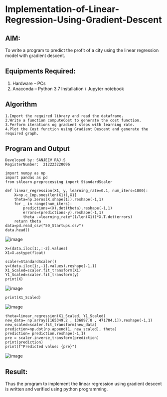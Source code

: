 # Implementation-of-Linear-Regression-Using-Gradient-Descent

## AIM:
To write a program to predict the profit of a city using the linear regression model with gradient descent.

## Equipments Required:
1. Hardware – PCs
2. Anaconda – Python 3.7 Installation / Jupyter notebook

## Algorithm
```
1.Import the required library and read the dataframe.
2.Write a function computeCost to generate the cost function.
3.Perform iterations og gradient steps with learning rate.
4.Plot the Cost function using Gradient Descent and generate the required graph.
```

## Program and Output
```
Developed by: SANJEEV RAJ.S
RegisterNumber:  212223220096
```
```
import numpy as np
import pandas as pd 
from sklearn.preprocessing import StandardScaler

def linear_regression(X1, y, learning_rate=0.1, num_iters=1000):
    X=np.c_[np.ones(len(X1)),X1]
    theta=np.zeros(X.shape[1]).reshape(-1,1)
    for _ in range(num_iters):
        predictions=(X).dot(theta).reshape(-1,1)
        errors=(predictions-y).reshape(-1,1)
        theta -=learning_rate*(1/len(X1))*X.T.dot(errors)
    return theta
data=pd.read_csv("50_Startups.csv")
data.head()
```

![image](https://github.com/user-attachments/assets/69ff38b8-a14b-4bda-8bcc-f0e4c2ae70a5)

```
X=(data.iloc[1:,:-2].values)
X1=X.astype(float)

scaler=StandardScaler()
y=(data.iloc[1:,-1].values).reshape(-1,1)
X1_Scaled=scaler.fit_transform(X1)
Y1_Scaled=scaler.fit_transform(y)
print(X)
```

![image](https://github.com/user-attachments/assets/aa552772-da9a-43a6-901b-3371c3a7af46)

```
print(X1_Scaled)
```

![image](https://github.com/user-attachments/assets/119148c8-298d-4777-895a-33ba36a674e5)

```
theta=linear_regression(X1_Scaled, Y1_Scaled)
new_data= np.array([165349.2 , 136897.8 , 471784.1]).reshape(-1,1)
new_scaled=scaler.fit_transform(new_data)
prediction=np.dot(np.append(1, new_scaled), theta)
prediction= prediction.reshape(-1,1)
pre = scaler.inverse_transform(prediction)
print(prediction)
print(f"Predicted value: {pre}")
```

![image](https://github.com/user-attachments/assets/4f7c0553-13ec-40f3-8e01-3090fbc38e56)


## Result:
Thus the program to implement the linear regression using gradient descent is written and verified using python programming.
